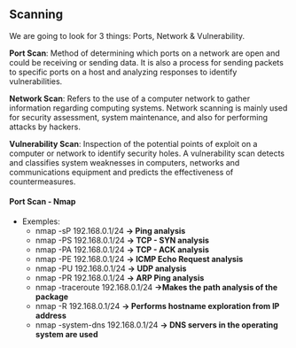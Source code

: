 ## Scanning
We are going to look for 3 things: Ports, Network & Vulnerability.


<b>Port Scan</b>: Method of determining which ports on a network are open and could be receiving or sending data. It is also a process for sending packets to specific ports on a host and analyzing responses to identify vulnerabilities. <br>

<b>Network Scan</b>: Refers to the use of a computer network to gather information regarding computing systems. Network scanning is mainly used for security assessment, system maintenance, and also for performing attacks by hackers.<br>

<b>Vulnerability Scan</b>: Inspection of the potential points of exploit on a computer or network to identify security holes. A vulnerability scan detects and classifies system weaknesses in computers, networks and communications equipment and predicts the effectiveness of countermeasures. <br>


#### Port Scan - Nmap
- Exemples:
     * nmap -sP 192.168.0.1/24  <b>-> Ping analysis </b>
     * nmap -PS 192.168.0.1/24  <b>-> TCP - SYN analysis </b>
     * nmap -PA 192.168.0.1/24  <b>-> TCP - ACK analysis </b>
     * nmap -PE 192.168.0.1/24  <b>-> ICMP Echo Request analysis </b>
     * nmap -PU 192.168.0.1/24  <b>-> UDP analysis </b>
     * nmap -PR 192.168.0.1/24  <b>-> ARP Ping analysis </b>
     * nmap -traceroute 192.168.0.1/24  <b>->Makes the path analysis of the package </b>
     * nmap -R 192.168.0.1/24  <b>-> Performs hostname exploration from IP address</b>
     * nmap -system-dns 192.168.0.1/24  <b> -> DNS servers in the operating system are used</b>

